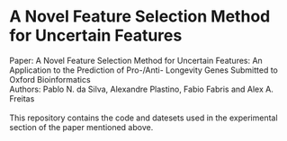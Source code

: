 # A Novel Feature Selection Method for Uncertain Features

Paper: A Novel Feature Selection Method for Uncertain Features: An Application to the Prediction of Pro-/Anti- Longevity Genes
Submitted to Oxford Bioinformatics </br>
Authors: Pablo N. da Silva, Alexandre Plastino, Fabio Fabris and Alex A. Freitas </br>
</br>
This repository contains the code and datesets used in the experimental section of the paper mentioned above.

